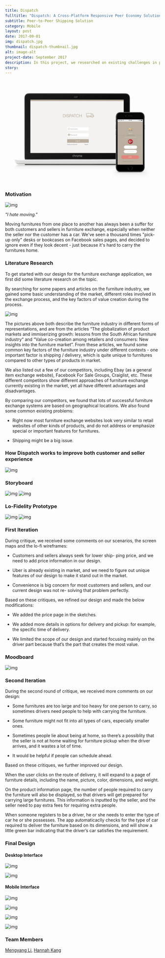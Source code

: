 ```yaml
---
title: Dispatch
fulltitle: "Dispatch: A Cross-Platform Responsive Peer Economy Solution to Shipping Problems in Furniture Exchange"
subtitle: Peer-to-Peer Shipping Solution
category: Mobile
layout: post
date: 2017-09-01
img: dispatch.jpg
thumbnail: dispatch-thumbnail.jpg
alt: image-alt
project-date: September 2017
description: In this project, we researched on existing challenges in peer-to-peer furniture exchange, and designed a cross-platform application to address shipping problems during the process. My teammates and I first brainstormed ideas through collaborative sketching and storyboarding, then iteratively improved the design through various rounds of design critique and refinements. 
story: 
---
```


<img src="/img/portfolio/dispatch.jpg" class="img-responsive img-centered" alt="">

### Motivation

![img]({{site.baseurl}}/img/projects/dispatch/dispatch-motivation.jpg)

*"I hate moving."*

Moving furnitures from one place to another has always been a suffer for both customers and sellers in furniture exchange, especially when neither the seller nor the customer has a car. We've seen a thousand times "pick-up only" desks or bookcases on Facebook sales pages, and decided to ignore even if they look decent - just because it's hard to carry the furnitures home.

### Literature Research

To get started with our design for the furniture exchange application, we first did some literature research on the topic.

By searching for some papers and articles on the furniture industry, we gained some basic understanding of the market, different roles involved in the exchange process, and the key factors of value creation during the process.

![img]({{site.baseurl}}/img/projects/dispatch/dispatch-research.jpg)

The pictures above both describe the furniture industry in different forms of representations, and are from the articles “The globalization of product markets and immiserizing growth: lessons from the South African furniture industry“ and “Value co-creation among retailers and consumers: New insights into the furniture market”. From these articles, we found some common key factors of the furniture industry under different contexts - one important factor is shipping / delivery, which is quite unique to furnitures compared to other types of products in market.

We also listed out a few of our competitors, including Ebay (as a general item exchange website), Facebook For Sale Groups, Craiglist, etc. These different competitors show different approaches of furniture exchange currently existing in the market, yet all have different advantages and disadvantages.

By comparing our competitors, we found that lots of successful furniture exchange systems are based on geographical locations. We also found some common existing problems:

- Right now most furniture exchange websites look very similar to retail websites of other kinds of products, and do not address or emphasize special or important features for furnitures.

- Shipping might be a big issue.

### How Dispatch works to improve both customer and seller experience

![img]({{site.baseurl}}/img/projects/dispatch/dispatch-solution.jpg)

### Storyboard

![img]({{site.baseurl}}/img/projects/dispatch/dispatch-storyboard-customer.jpg)
![img]({{site.baseurl}}/img/projects/dispatch/dispatch-storyboard-driver.jpg)

### Lo-Fidelity Prototype

![img]({{site.baseurl}}/img/projects/dispatch/dispatch-lofi-seller.jpg)
![img]({{site.baseurl}}/img/projects/dispatch/dispatch-lofi-buyer.jpg)

### First Iteration

During critique, we received some comments on our scenarios, the screen maps and the lo-fi wireframes:

- Customers and sellers always seek for lower ship- ping price, and we need to add price information in our design.

- Uber is already existing in market, and we need to figure out unique features of our design to make it stand out in the market.

- Convenience is big concern for most customers and sellers, and our current design was not re- solving that problem perfectly.

Based on these critiques, we refined our design and made the below modifications:

- We added the price page in the sketches.

- We added more details in options for delivery and pickup: for example, the specific time of delivery.

- We limited the scope of our design and started focusing mainly on the driver part because that’s the part that creates the most value.

### Moodboard

![img]({{site.baseurl}}/img/projects/dispatch/dispatch-moodboard.jpg)

### Second Iteration

During the second round of critique, we received more comments on our design:

- Some furnitures are too large and too heavy for one person to carry, so sometimes drivers need people to help with carrying the furniture.

- Some furniture might not fit into all types of cars, especially smaller ones.

- Sometimes people lie about being at home, so there’s a possiblity that the seller is not at home waiting for furniture pickup when the driver arrives, and it wastes a lot of time.

- It would be helpful if people can schedule ahead.

Based on these critiques, we further improved our design.

When the user clicks on the route of delivery, it will expand to a page of furniture details, including the name, picture, color, dimensions, and weight.

On the product information page, the number of people required to carry the furniture will also be displayed, so that drivers will get prepared for carrying large furnitures. This information is inputted by the seller, and the seller need to pay extra fees for requiring extra people.

When someone registers to be a driver, he or she needs to enter the type of car he or she possesses. The app automaticaclly checks for the type of car required to deliver the furniture based on its dimensions, and will show a little green bar indicating that the driver’s car satisfies the requirement.

### Final Design

#### Desktop Interface

![img]({{site.baseurl}}/img/projects/dispatch/dispatch-final-desktop-combined-1.jpg)

![img]({{site.baseurl}}/img/projects/dispatch/dispatch-final-desktop-combined-2.jpg)

#### Mobile Interface

![img]({{site.baseurl}}/img/projects/dispatch/dispatch-final-mobile-combined-1.jpg)

![img]({{site.baseurl}}/img/projects/dispatch/dispatch-final-mobile-combined-2.jpg)

![img]({{site.baseurl}}/img/projects/dispatch/dispatch-final-mobile-combined-3.jpg)

![img]({{site.baseurl}}/img/projects/dispatch/dispatch-final-mobile-combined-4.jpg)

### Team Members

[Mengyang Li](https://www.mengyang.space/), [Hannah Kang](http://www.hannahkang.com/)
